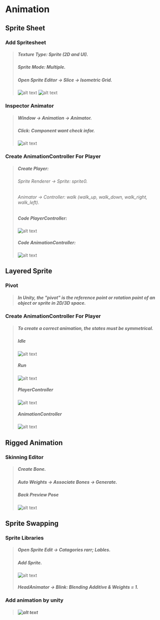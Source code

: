 # Animation
## Sprite Sheet
### Add Spritesheet
> ##### Texture Type: Sprite (2D and UI).
> ##### Sprite Mode: Multiple.
> ##### Open Sprite Editor &rarr; Slice &rarr; Isometric Grid. 
> ![alt text](image.png)
> ![alt text](image-1.png)
### Inspector Animator
> ##### Window &rarr; Animation &rarr; Animator. 
> ##### Click: Component want check infor.
> ![alt text](image-2.png)
### Create AnimationController For Player
> ##### Create Player:
> ###### Sprite Renderer &rarr; Sprite: sprite0.
> ###### Animator &rarr; Controller: walk (walk_up, walk_down, walk_right, walk_left).
> ##### Code PlayerController:
> ![alt text](image-4.png) 
> ##### Code AnimationController:
> ![alt text](image-3.png)
## Layered Sprite
### Pivot
> ##### In Unity, the "pivot" is the reference point or rotation point of an object or sprite in 2D/3D space.
### Create AnimationController For Player
> ##### To create a correct animation, the states must be symmetrical.
> ##### Idle
> ![alt text](image-5.png)
> ##### Run
> ![alt text](image-6.png)
> ##### PlayerController
> ![alt text](image-7.png)
> ##### AnimationController
> ![alt text](image-8.png)
## Rigged Animation
### Skinning Editor
> ##### Create Bone.
> ##### Auto Weights &rarr; Associate Bones &rarr; Generate.
> ##### Back Preview Pose
> ![alt text](image-9.png)
## Sprite Swapping
### Sprite Libraries
> ##### Open Sprite Edit &rarr; Catagories rarr; Lables.
> ##### Add Sprite.
> ![alt text](image-10.png)
> ##### HeadAnimator &rarr; Blink: Blending Additive & Weights = 1.
### Add animation by unity
> ##### ![alt text](image-11.png)
